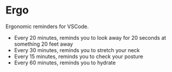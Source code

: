 # Ergo

Ergonomic reminders for VSCode.

- Every 20 minutes, reminds you to look away for 20 seconds at something 20 feet away
- Every 30 minutes, reminds you to stretch your neck
- Every 15 minutes, reminds you to check your posture
- Every 60 minutes, reminds you to hydrate
